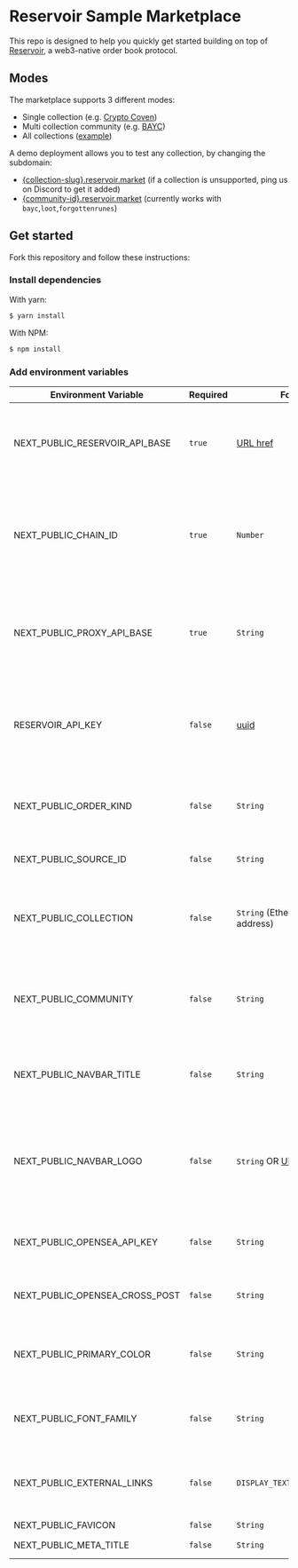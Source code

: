 # Reservoir Sample Marketplace

This repo is designed to help you quickly get started building on top of [Reservoir](https://reservoirprotocol.github.io/), a web3-native order book protocol.

## Modes

The marketplace supports 3 different modes:

- Single collection (e.g. [Crypto Coven](https://cryptocoven.reservoir.market))
- Multi collection community (e.g. [BAYC](https://bayc.reservoir.market))
- All collections ([example](https://www.reservoir.market))

A demo deployment allows you to test any collection, by changing the subdomain:

- [{collection-slug}.reservoir.market](https://cryptocoven.reservoir.market) (if a collection is unsupported, ping us on Discord to get it added)
- [{community-id}.reservoir.market](https://bayc.reservoir.market) (currently works with `bayc`,`loot`,`forgottenrunes`)

## Get started

Fork this repository and follow these instructions:

### Install dependencies

With yarn:

```bash
$ yarn install
```

With NPM:

```bash
$ npm install
```

### Add environment variables

| Environment Variable              | Required | Format                                                                            | Available values                                                                          | Example                                                 | Description                                                                                                                                                                                    |
| --------------------------------- | -------- | --------------------------------------------------------------------------------- | ----------------------------------------------------------------------------------------- | ------------------------------------------------------- | ---------------------------------------------------------------------------------------------------------------------------------------------------------------------------------------------- |
| NEXT_PUBLIC_RESERVOIR_API_BASE    | `true`   | [URL href](https://developer.mozilla.org/en-US/docs/Web/API/URL/href)             | https://api.reservoir.tools, https://api-rinkeby.reservoir.tools/                         | https://api-rinkeby.reservoir.tools/                    | The Reservoir API base URL. Available on [Mainnet](https://api.reservoir.tools/) and [Rinkeby](https://api-rinkeby.reservoir.tools/).                                                          |
| NEXT_PUBLIC_CHAIN_ID              | `true`   | `Number`                                                                          | 1, 4                                                                                      | 4                                                       | The Ethereum network to be used. 1 for Etherem Mainnet and 4 for Rinkeby Testnet.                                                                                                              |
| NEXT_PUBLIC_PROXY_API_BASE        | `true`   | `String`                                                                          | /api/reservoir                                                                            | /api/reservoir                                          | The proxy API used to pass the Reservoir API key without exposing it to the client.                                                                                                            |
| RESERVOIR_API_KEY                 | `false`  | [uuid](https://en.wikipedia.org/wiki/Universally_unique_identifier)               | `N/A`                                                                                     | 123e4567-e89b-12d3-a456-426614174000                    | Reservoir API key provided by the Reservoir Protocol. [Get your own API key](https://reservoirprotocol.github.io/docs/api/hosted-api#api-keys).                                                |
| NEXT_PUBLIC_ORDER_KIND            | `false`  | `String`                                                                          | 721ex, wyvern-v2.3, zeroex-v4                                                             | 721ex                                                   | The order kind to the be used when listing or making offers.                                                                                                                                   |
| NEXT_PUBLIC_SOURCE_ID             | `false`  | `String`                                                                          | `N/A`                                                                                     | Reservoir Market                                        | The source ID for the marketplace.                                                                                                                                                             |
| NEXT_PUBLIC_COLLECTION            | `false`  | `String` (Ethereum contract address)                                              | `N/A`                                                                                     | 0xff9c1b15b16263c61d017ee9f65c50e4ae0113d7              | Used to limit the sample marketplace to only show data about one collection.                                                                                                                   |
| NEXT_PUBLIC_COMMUNITY             | `false`  | `String`                                                                          | loot, bayc, forgottenrunes, artblocks, feltzine                                           | bayc                                                    | Used to limit the sample marketplace to only show data about one community.                                                                                                                    |
| NEXT_PUBLIC_NAVBAR_TITLE          | `false`  | `String`                                                                          | `N/A`                                                                                     | Loot Marketplace                                        | The titled shown on the left side of the top navigation bar.                                                                                                                                   |
| NEXT_PUBLIC_NAVBAR_LOGO           | `false`  | `String` OR [URL href](https://developer.mozilla.org/en-US/docs/Web/API/URL/href) | `N/A`                                                                                     | /logo.png                                               | The logo shown on the left side of the top navigation bar. It can be a relative path or an URL href.                                                                                           |
| NEXT_PUBLIC_OPENSEA_API_KEY       | `false`  | `String`                                                                          | `N/A`                                                                                     | 1a6c419a275c34de9d83df3dbe7ab890                        | OpenSea API key used to cross post orders to OpenSea.                                                                                                                                          |
| NEXT_PUBLIC_OPENSEA_CROSS_POST    | `false`  | `String`                                                                          | `N/A`                                                                                     | true                                                    | Allow cross posting listings to OpenSea.                                                                                                                                                       |
| NEXT_PUBLIC_PRIMARY_COLOR         | `false`  | `String`                                                                          | red, orange, lime, green, blue, default                                                   | red                                                     | Primary color use for buttons and other interactive elements.                                                                                                                                  |
| NEXT_PUBLIC_FONT_FAMILY           | `false`  | `String`                                                                          | Inter, Montserrat, Open Sans, Playfair Display, Roboto, Druk Text Wide Web Medium Regular | Roboto                                                  | Primary sans font used in the Sample Marketplace.                                                                                                                                              |
| NEXT_PUBLIC_EXTERNAL_LINKS        | `false`  | `DISPLAY_TEXT::URL_HREF,...`                                                      | `N/A`                                                                                     | `Blog::https://blog.com,Docs::https://docs.com`         | External links to be displayed in the top navigation bard.                                                                                                                                     |
| NEXT_PUBLIC_FAVICON               | `false`  | `String`                                                                          | `N/A`                                                                                     | /favicon.io                                             | A [favicon](https://developer.mozilla.org/en-US/docs/Glossary/Favicon).                                                                                                                        |
| NEXT_PUBLIC_META_TITLE            | `false`  | `String`                                                                          | `N/A`                                                                                     | Foo Marketplace                                         | The text used in the [<title> tag](https://developer.mozilla.org/en-US/docs/Web/HTML/Element/title).                                                                                           |
| NEXT_PUBLIC_META_DESCRIPTION      | `false`  | `String`                                                                          | `N/A`                                                                                     | Trade all Foo NFTs on the one and only Foo Marketplace! | The text used in the meta description <br/>`<meta name="description" content={NEXT_PUBLIC_META_DESCRIPTION} />`                                                                                |
| NEXT_PUBLIC_META_URL              | `false`  | `String`                                                                          | `N/A`                                                                                     | `https://example.com/`                                  | The url used on <br/>`<meta property="og:url" content="{NEXT_PUBLIC_META_URL}" />`                                                                                                             |
| NEXT_PUBLIC_META_TWITTER_USERNAME | `false`  | `String`                                                                          | `N/A`                                                                                     | @loremipsum                                             | The Twitter username used on <br/>`<meta name="twitter:site" content={NEXT_PUBLIC_META_TWITTER_USERNAME} />`                                                                                   |
| NEXT_PUBLIC_META_OG_IMAGE         | `false`  | [URL href](https://developer.mozilla.org/en-US/docs/Web/API/URL/href)             | `N/A`                                                                                     | `https://example.com/og.png`                            | The image used in the meta og images <br/>`<meta name="twitter:image" content={NEXT_PUBLIC_META_OG_IMAGE}/>`, <br/>`<meta property="og:image" content="https://www.reservoir.market/og.png"/>` |
| NEXT_PUBLIC_BANNER_IMAGE          | `false`  | `String` OR [URL href](https://developer.mozilla.org/en-US/docs/Web/API/URL/href) | `N/A`                                                                                     | /banner.png                                             | The banner image used in the collection main page.                                                                                                                                             |
| NEXT_PUBLIC_TAGLINE               | `false`  | `String`                                                                          | `N/A`                                                                                     | This is our unique tagline!                             | A tagline to be displayed in the homepage. [Only avaiable if `NEXT_PUBLIC_COLLECTION` and `NEXT_PUBLIC_COMMUNITY` are unset]                                                                   |
| NEXT_PUBLIC_DARK_MODE             | `false`  | `String`                                                                          | `N/A`                                                                                     | true                                                    | If set, the sample marketplace will use a dark mode                                                                                                                                            |
| NEXT_PUBLIC_FEE_BPS               | `false`  | `String`                                                                          | `N/A`                                                                                     | 300                                                     | BPS is the percentage (in basis points - eg. 100 = 1%, 1000 = 10% and 10000 = 100%) of the price that will be charged as fee.                                                                  |
| NEXT_PUBLIC_FEE_RECIPIENT         | `false`  | `String` (Ethereum contract address)                                              | `N/A`                                                                                     | 0xff9c1b15b16263c61d017ee9f65c50e4ae0113d7              | The address that will receive BPS fee on each sale                                                                                                                                             |

| NEXT_PUBLIC_DISABLE_COLLECTION_BG | `false` | `String` | `N/A` | true | Disable background on collection page |

| NEXT_PUBLIC_COLLECTION_DESCRIPTIONS | `false` | `COLLECTION_ID::DESCRIPTION,...` | `N/A` | `0xb74bf94049d2c01f8805b8b15db0909168cabf46::test description,0xc751c84678d8e229e361f9b04c080256516f4a0a::another description` | Customize descriptions on a per collection basis |

You can copy the values you want to use from `env.development` or `env.production` into a new file called `.env.local`

### Run the app

Once you have your setup ready, run:

With yarn:

```bash
$ yarn dev
```

With npm:

```bash
$ npm run dev
```

### Deploy

This is a Next.js app that can be easily deployed using [Vercel](https://vercel.com/)
